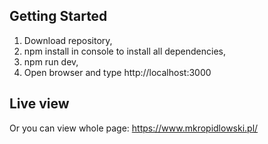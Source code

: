 ## Getting Started

1. Download repository,
2. npm install in console to install all dependencies,
3. npm run dev,
4. Open browser and type http://localhost:3000

## Live view

Or you can view whole page: https://www.mkropidlowski.pl/
